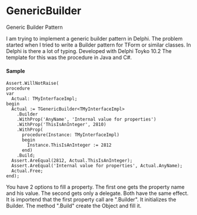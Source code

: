 # GenericBuilder
Generic Builder Pattern

I am trying to implement a generic builder pattern in Delphi.
The problem started when I tried to write a Builder pattern for TForm or similar classes.
In Delphi is there a lot of typing. Developed with Delphi Toyko 10.2
The template for this was the procedure in Java and C#.

#### Sample
```delphi
Assert.WillNotRaise(
procedure
var
  Actual: TMyInterfaceImpl;
begin
  Actual := TGenericBuilder<TMyInterfaceImpl>
	.Builder
	.WithProp('AnyName', 'Internal value for properties')
	.WithProp('ThisIsAnInteger', 2810)
	.WithProp(
	  procedure(Instance: TMyInterfaceImpl)
	  begin
		Instance.ThisIsAnInteger := 2812
	  end)
	.Build;
  Assert.AreEqual(2812, Actual.ThisIsAnInteger);
  Assert.AreEqual('Internal value for properties', Actual.AnyName);
  Actual.Free;
end);
```

You have 2 options  to fill a property. The first one gets the property name and his value. The second gets only a delegate. Both have the same effect. It is importend that the first property call are ".Builder". It initializes the Builder. The method ".Build" create the Object and fill it.
